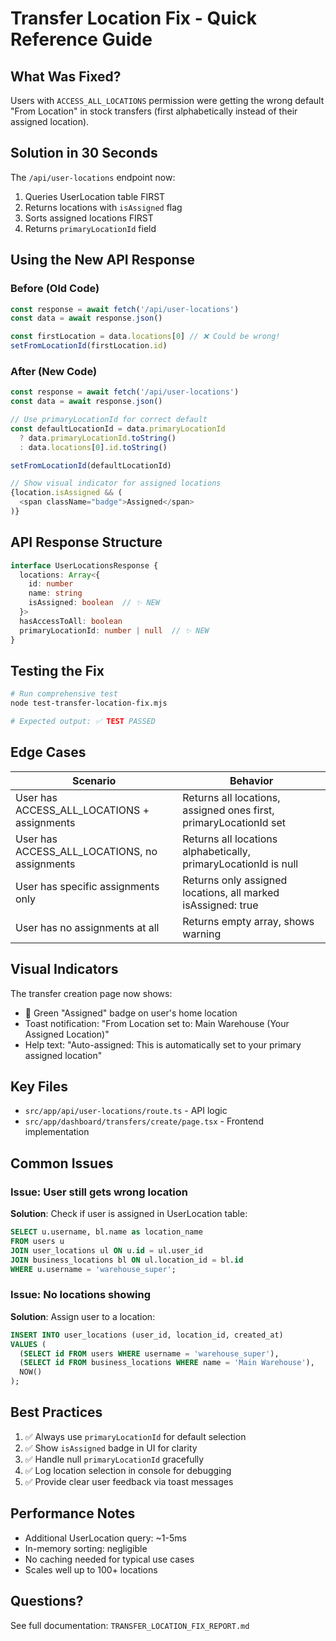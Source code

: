 # Transfer Location Fix - Quick Reference Guide

## What Was Fixed?

Users with `ACCESS_ALL_LOCATIONS` permission were getting the wrong default "From Location" in stock transfers (first alphabetically instead of their assigned location).

## Solution in 30 Seconds

The `/api/user-locations` endpoint now:
1. Queries UserLocation table FIRST
2. Returns locations with `isAssigned` flag
3. Sorts assigned locations FIRST
4. Returns `primaryLocationId` field

## Using the New API Response

### Before (Old Code)

```typescript
const response = await fetch('/api/user-locations')
const data = await response.json()

const firstLocation = data.locations[0] // ❌ Could be wrong!
setFromLocationId(firstLocation.id)
```

### After (New Code)

```typescript
const response = await fetch('/api/user-locations')
const data = await response.json()

// Use primaryLocationId for correct default
const defaultLocationId = data.primaryLocationId
  ? data.primaryLocationId.toString()
  : data.locations[0].id.toString()

setFromLocationId(defaultLocationId)

// Show visual indicator for assigned locations
{location.isAssigned && (
  <span className="badge">Assigned</span>
)}
```

## API Response Structure

```typescript
interface UserLocationsResponse {
  locations: Array<{
    id: number
    name: string
    isAssigned: boolean  // ✨ NEW
  }>
  hasAccessToAll: boolean
  primaryLocationId: number | null  // ✨ NEW
}
```

## Testing the Fix

```bash
# Run comprehensive test
node test-transfer-location-fix.mjs

# Expected output: ✅ TEST PASSED
```

## Edge Cases

| Scenario | Behavior |
|----------|----------|
| User has ACCESS_ALL_LOCATIONS + assignments | Returns all locations, assigned ones first, primaryLocationId set |
| User has ACCESS_ALL_LOCATIONS, no assignments | Returns all locations alphabetically, primaryLocationId is null |
| User has specific assignments only | Returns only assigned locations, all marked isAssigned: true |
| User has no assignments at all | Returns empty array, shows warning |

## Visual Indicators

The transfer creation page now shows:
- 🎯 Green "Assigned" badge on user's home location
- Toast notification: "From Location set to: Main Warehouse (Your Assigned Location)"
- Help text: "Auto-assigned: This is automatically set to your primary assigned location"

## Key Files

- `src/app/api/user-locations/route.ts` - API logic
- `src/app/dashboard/transfers/create/page.tsx` - Frontend implementation

## Common Issues

### Issue: User still gets wrong location

**Solution**: Check if user is assigned in UserLocation table:

```sql
SELECT u.username, bl.name as location_name
FROM users u
JOIN user_locations ul ON u.id = ul.user_id
JOIN business_locations bl ON ul.location_id = bl.id
WHERE u.username = 'warehouse_super';
```

### Issue: No locations showing

**Solution**: Assign user to a location:

```sql
INSERT INTO user_locations (user_id, location_id, created_at)
VALUES (
  (SELECT id FROM users WHERE username = 'warehouse_super'),
  (SELECT id FROM business_locations WHERE name = 'Main Warehouse'),
  NOW()
);
```

## Best Practices

1. ✅ Always use `primaryLocationId` for default selection
2. ✅ Show `isAssigned` badge in UI for clarity
3. ✅ Handle null `primaryLocationId` gracefully
4. ✅ Log location selection in console for debugging
5. ✅ Provide clear user feedback via toast messages

## Performance Notes

- Additional UserLocation query: ~1-5ms
- In-memory sorting: negligible
- No caching needed for typical use cases
- Scales well up to 100+ locations

## Questions?

See full documentation: `TRANSFER_LOCATION_FIX_REPORT.md`
